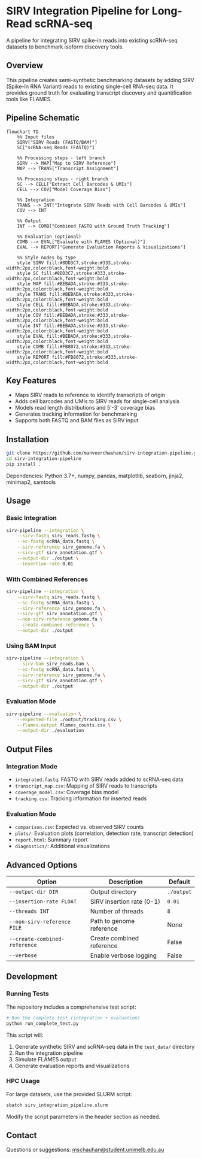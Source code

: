 # SIRV Integration Pipeline for Long-Read scRNA-seq

A pipeline for integrating SIRV spike-in reads into existing scRNA-seq datasets to benchmark isoform discovery tools.

## Overview

This pipeline creates semi-synthetic benchmarking datasets by adding SIRV (Spike-In RNA Variant) reads to existing single-cell RNA-seq data. It provides ground truth for evaluating transcript discovery and quantification tools like FLAMES.

## Pipeline Schematic

```mermaid
flowchart TD
    %% Input files
    SIRV["SIRV Reads (FASTQ/BAM)"] 
    SC["scRNA-seq Reads (FASTQ)"]
    
    %% Processing steps - left branch
    SIRV --> MAP["Map to SIRV Reference"]
    MAP --> TRANS["Transcript Assignment"]
    
    %% Processing steps - right branch
    SC --> CELL["Extract Cell Barcodes & UMIs"]
    CELL --> COV["Model Coverage Bias"]
    
    %% Integration
    TRANS --> INT["Integrate SIRV Reads with Cell Barcodes & UMIs"]
    COV --> INT
    
    %% Output
    INT --> COMB["Combined FASTQ with Ground Truth Tracking"]
    
    %% Evaluation (optional)
    COMB --> EVAL["Evaluate with FLAMES (Optional)"]
    EVAL --> REPORT["Generate Evaluation Reports & Visualizations"]
    
    %% Style nodes by type
    style SIRV fill:#8DD3C7,stroke:#333,stroke-width:2px,color:black,font-weight:bold
    style SC fill:#8DD3C7,stroke:#333,stroke-width:2px,color:black,font-weight:bold
    style MAP fill:#BEBADA,stroke:#333,stroke-width:2px,color:black,font-weight:bold
    style TRANS fill:#BEBADA,stroke:#333,stroke-width:2px,color:black,font-weight:bold
    style CELL fill:#BEBADA,stroke:#333,stroke-width:2px,color:black,font-weight:bold
    style COV fill:#BEBADA,stroke:#333,stroke-width:2px,color:black,font-weight:bold
    style INT fill:#BEBADA,stroke:#333,stroke-width:2px,color:black,font-weight:bold
    style EVAL fill:#BEBADA,stroke:#333,stroke-width:2px,color:black,font-weight:bold
    style COMB fill:#FB8072,stroke:#333,stroke-width:2px,color:black,font-weight:bold
    style REPORT fill:#FB8072,stroke:#333,stroke-width:2px,color:black,font-weight:bold
```

## Key Features

- Maps SIRV reads to reference to identify transcripts of origin
- Adds cell barcodes and UMIs to SIRV reads for single-cell analysis
- Models read length distributions and 5'-3' coverage bias
- Generates tracking information for benchmarking
- Supports both FASTQ and BAM files as SIRV input

## Installation

```bash
git clone https://github.com/manveerchauhan/sirv-integration-pipeline.git
cd sirv-integration-pipeline
pip install .
```

Dependencies: Python 3.7+, numpy, pandas, matplotlib, seaborn, jinja2, minimap2, samtools

## Usage

### Basic Integration

```bash
sirv-pipeline --integration \
    --sirv-fastq sirv_reads.fastq \
    --sc-fastq scRNA_data.fastq \
    --sirv-reference sirv_genome.fa \
    --sirv-gtf sirv_annotation.gtf \
    --output-dir ./output \
    --insertion-rate 0.01
```

### With Combined References

```bash
sirv-pipeline --integration \
    --sirv-fastq sirv_reads.fastq \
    --sc-fastq scRNA_data.fastq \
    --sirv-reference sirv_genome.fa \
    --sirv-gtf sirv_annotation.gtf \
    --non-sirv-reference genome.fa \
    --create-combined-reference \
    --output-dir ./output
```

### Using BAM Input

```bash
sirv-pipeline --integration \
    --sirv-bam sirv_reads.bam \
    --sc-fastq scRNA_data.fastq \
    --sirv-reference sirv_genome.fa \
    --sirv-gtf sirv_annotation.gtf \
    --output-dir ./output
```

### Evaluation Mode

```bash
sirv-pipeline --evaluation \
    --expected-file ./output/tracking.csv \
    --flames-output flames_counts.csv \
    --output-dir ./evaluation
```

## Output Files

### Integration Mode
- `integrated.fastq`: FASTQ with SIRV reads added to scRNA-seq data
- `transcript_map.csv`: Mapping of SIRV reads to transcripts
- `coverage_model.csv`: Coverage bias model
- `tracking.csv`: Tracking information for inserted reads

### Evaluation Mode
- `comparison.csv`: Expected vs. observed SIRV counts
- `plots/`: Evaluation plots (correlation, detection rate, transcript detection)
- `report.html`: Summary report
- `diagnostics/`: Additional visualizations

## Advanced Options

| Option | Description | Default |
|--------|-------------|---------|
| `--output-dir DIR` | Output directory | `./output` |
| `--insertion-rate FLOAT` | SIRV insertion rate (0-1) | `0.01` |
| `--threads INT` | Number of threads | `8` |
| `--non-sirv-reference FILE` | Path to genome reference | None |
| `--create-combined-reference` | Create combined reference | False |
| `--verbose` | Enable verbose logging | False |

## Development

### Running Tests

The repository includes a comprehensive test script:

```bash
# Run the complete test (integration + evaluation)
python run_complete_test.py
```

This script will:
1. Generate synthetic SIRV and scRNA-seq data in the `test_data/` directory
2. Run the integration pipeline
3. Simulate FLAMES output
4. Generate evaluation reports and visualizations

### HPC Usage

For large datasets, use the provided SLURM script:

```bash
sbatch sirv_integration_pipeline.slurm
```

Modify the script parameters in the header section as needed.

## Contact

Questions or suggestions: mschauhan@student.unimelb.edu.au
